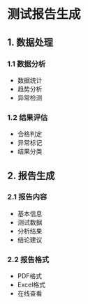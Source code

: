 # 测试报告生成

## 1. 数据处理
### 1.1 数据分析
- 数据统计
- 趋势分析
- 异常检测

### 1.2 结果评估
- 合格判定
- 异常标记
- 结果分类

## 2. 报告生成
### 2.1 报告内容
- 基本信息
- 测试数据
- 分析结果
- 结论建议

### 2.2 报告格式
- PDF格式
- Excel格式
- 在线查看
